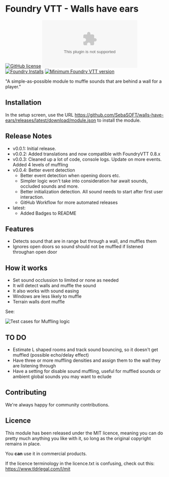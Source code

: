 # Foundry VTT - Walls have ears

[![GitHub license](https://img.shields.io/github/license/SebaSOFT/walls-have-ears)](https://github.com/SebaSOFT/walls-have-ears/blob/main/LICENSE) ![GitHub release (latest by date and asset including pre-releases)](https://img.shields.io/github/downloads-pre/SebaSOFT/walls-have-ears/latest/module.zip?label=downloads) [![Foundry Installs](https://img.shields.io/badge/dynamic/json?color=green&label=Foundry%20installs&query=package.installs&suffix=%25&url=https%3A%2F%2Fforge-vtt.com%2Fapi%2Fbazaar%2Fpackage%2Fwalls-have-ears)](https://forge-vtt.com/bazaar#package=walls-have-ears) [![Minimum Foundry VTT version](https://img.shields.io/badge/dynamic/json?label=Foundry%20VTT%20version&query=%24.minimumCoreVersion&suffix=%20or%20later&url=https%3A%2F%2Fgithub.com%2FSebaSOFT%2Fwalls-have-ears%2Freleases%2Flatest%2Fdownload%2Fmodule.json)](https://github.com/SebaSOFT/walls-have-ears/releases/latest/download/module.json)

"A simple-as-possible module to muffle sounds that are behind a wall for a player."

## Installation

In the setup screen, use the URL https://github.com/SebaSOFT/walls-have-ears/releases/latest/download/module.json to install the module.


## Release Notes

- v0.0.1: Initial release.
- v0.0.2: Added translations and now compatible with FoundryVTT 0.8.x
- v0.0.3: Cleaned up a lot of code, console logs. Update on more events. Added 4 levels of muffling
- v0.0.4: Better event detection
  - Better event detection when opening doors etc.
  - Simpler logic won't take into consideration har await sounds, occluded sounds and more.
  - Better initialization detection. All sound needs to start after first user interaction.
  - GitHub Workflow for more automated releases
- latest:
  - Added Badges to README 

## Features

- Detects sound that are in range but through a wall, and muffles them
- Ignores open doors so sound should not be muffled if listened throughan open door

## How it works
- Set sound occlussion to limited or none as needed
- It will detect walls and muffle the sound
- It also works with sound easing
- Windows are less likely to muffle
- Terrain walls dont muffle

See:

![Test cases for Muffling logic](https://raw.githubusercontent.com/SebaSOFT/walls-have-ears/develop/mufflingLogic.jpg)

## TO DO

- Estimate L shaped rooms and track sound bouncing, so it doesn't get muffled (possible echo/delay effect)
- Have three or more muffling densities and assign them to the wall they are listening through
- Have a setting for disable sound muffling, useful for muffled sounds or ambient global sounds you may want to eclude

## Contributing

We're always happy for community contributions.

## Licence

This module has been released under the MIT licence, meaning you can do pretty much anything you like with it, so long as the original copyright remains in place.

You **can** use it in commercial products.

If the licence terminology in the licence.txt is confusing, check out this: https://www.tldrlegal.com/l/mit
